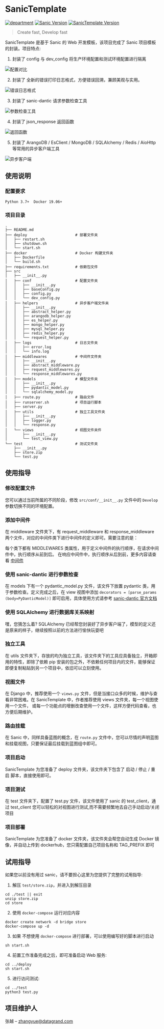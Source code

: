 # SanicTemplate

[![department][department]]()
[![Sanic Version][sanic-version]]()
[![SanicTemplate Version][sanic-template-version]]()

> Create fast, Develop fast

SanicTemplate 是基于 Sanic 的 Web 开发模板，该项目完成了 Sanic 项目模板的封装。项目特点:

1. 封装了 config 与 dev_config 将生产环境配置和测试环境配置进行隔离

![配置对比](docs/images/配置对比.png)

2. 封装了 全新的错误打印日志格式，方便错误回溯，兼顾美观与实用。

![错误日志格式](docs/images/错误日志格式.png)

3. 封装了 sanic-dantic 请求参数检查工具

![参数检查工具](docs/images/模型检查文件.png)

4. 封装了 json_response 返回函数

![返回函数](docs/images/返回函数.png)

5. 封装了 ArangoDB / EsClient / MongoDB / SQLAlchemy / Redis / AioHttp 等常用的异步客户端工具

![异步客户端](docs/images/异步客户端.png)

## 使用说明

### 配置要求

```text
Python 3.7+  Docker 19.06+
```

### 项目目录

```text
.
├── README.md
├── deploy                      # 部署文件夹
│   ├── restart.sh
│   ├── shutdown.sh
│   └── start.sh
├── docker                      # Docker 构建文件夹
│   ├── Dockerfile
│   └── build.sh
├── requirements.txt            # 依赖包文件
├── src
│   ├── __init__.py
│   ├── conf                    # 配置文件夹
│   │   ├── __init__.py
│   │   ├── baseConfig.py      
│   │   ├── config.py           
│   │   └── dev_config.py       
│   ├── helpers                 # 异步客户端文件夹
│   │   ├── __init__.py
│   │   ├── abstract_helper.py
│   │   ├── arangodb_helper.py
│   │   ├── es_helper.py
│   │   ├── mongo_helper.py
│   │   ├── mysql_helper.py
│   │   ├── redis_helper.py
│   │   └── request_helper.py
│   ├── logs                    # 日志文件夹
│   │   ├── error.log
│   │   └── info.log
│   ├── middlewares             # 中间件文件夹
│   │   ├── __init__.py
│   │   ├── abstract_middleware.py
│   │   ├── request_middlewares.py
│   │   └── response_middlewares.py
│   ├── models                  # 模型文件夹
│   │   ├── __init__.py
│   │   ├── pydantic_model.py
│   │   └── sqlalchemy_model.py
│   ├── route.py                # 路由文件
│   ├── runserver.sh            # 项目运行脚本
│   ├── server.py               
│   ├── utils                   # 独立工具文件夹
│   │   ├── __init__.py
│   │   ├── logger.py
│   │   └── response.py
│   └── views                   # 视图文件夹件
│       ├── __init__.py
│       └── test_view.py
└── test                        # 测试文件夹
    ├── __init__.py
    ├── store.zip
    └── test.py
```

## 使用指导

### 修改配置文件

您可以通过当前所属的不同阶段，修改 `src/conf/__init__.py` 文件中的 `Develop` 参数切换不同的环境配置。

### 添加中间件

在 middleware 文件夹下，有 request_middleware 和 response_middleware 两个文件，对应的中间件类下进行中间件的定义即可。需要注意的是：

每个类下都有 MIDDLEWARES 类属性，用于定义中间件的执行顺序，在请求中间件中，执行顺序从前到后。
在响应中间件中，执行顺序从后到前，更多内容请查看 [中间件](https://sanicframework.org/zh/guide/basics/middleware.html#%E4%B8%AD%E9%97%B4%E4%BB%B6-middleware)

### 使用 sanic-dantic 进行参数检查

在 models 下有一个 pydantic_model.py 文件，该文件下放置 pydantic 类，用于参数检查。定义完成之后，在 view 视图中添加 `decorators = [parse_params
(body=PyDanticModel)]` 即可启用，具体使用方式请参考 [sanic-dantic 官方文档](https://miss85246.github.io/sanic-dantic/)

### 使用 SQLAlchemy 进行数据库关系映射

嘿，您猜怎么着? SQLAlchemy 已经帮您封装好了异步客户端了，模型的定义还是原来的样子，继续按照以前的方法进行愉快玩耍吧

### 独立工具

在 utils 文件夹下，存放的均为独立工具，该文件夹下的工具应具备独立，开箱即用的特性，即除了依赖 pip 安装的包之外，不依赖任何项目内的文件，能够保证即便复制粘贴到另一个项目中，依旧可以立刻使用。

### 视图文件

在 Django 中，推荐使用一个 `views.py` 文件，但是当接口众多的时候，维护与查看非常困难。在 SanicTemplate 中，作者推荐使用 views 文件夹，每一个视图使用一个文件，
或每一个功能点的增删改查使用一个文件，这样方便代码查看，也方便后期维护。

### 路由挂载

在 Sanic 中，同样具备蓝图的概念，在 `route.py` 文件中，您可以尽情的声明蓝图和挂载视图，只要保证最后挂载到蓝图组中即可。

### 项目启动

SanicTemplate 为您准备了 deploy 文件夹，该文件夹下包含了 启动 / 停止 / 重启 脚本，直接使用即可。

### 项目测试

在 test 文件夹下，配置了 test.py 文件，该文件使用了 sanic 的 test_client，通过 test_client 您可以轻松的对视图进行测试,而不需要频繁地去自己手动启动/关闭项目

### 项目部署

SanicTemplate 为您准备了 docker 文件夹，该文件夹会帮您自动生成 Docker 镜像，并自动上传到 dockerhub，您只需配置自己项目名称和 TAG_PREFIX 即可

## 试用指导

如果您以前没有用过 sanic，请不要担心这里为您提供了完整的试用指导:

1. 解压 `test/store.zip`，并进入到解压目录

```shell
cd ./test || exit
unzip store.zip
cd store
```

2. 使用 `docker-compose` 运行对应内容

```shell
docker create network -d bridge store
docker-compose up -d
```

3. 如果 不想使用 `docker-compose` 进行部署，可以使用编写好的脚本进行启动

```shell
sh start.sh
```

4. 前置工作准备完成之后，即可准备启动 Web 服务:

```shell
cd ../deploy 
sh start.sh
```

5. 进行访问测试:

```shell
cd ../test
python3 test.py
```

## 项目维护人

张越 – [zhangyue@datagrand.com]()

<!-- link & img source define place -->

<!-- 图片格式： https://img.shields.io/badge-左侧内容-右侧内容-颜色?style=样式&logo=图标 -->

<!-- 颜色: 支持常用的英文颜色单词 / 十六进制颜色编码 -->

<!-- 样式: plastic | flat | flat-square | for-the-bridge | social  -->

[sanic-template-version]: https://img.shields.io/badge/SanicTemplate-0.0.1-bright?style=flat-square

[sanic-version]: https://img.shields.io/badge/Sanic-21.6-F10F69?style=flat-square

[department]: https://img.shields.io/badge/达观数据-华北智能推荐组-2661AD?style=flat-square

